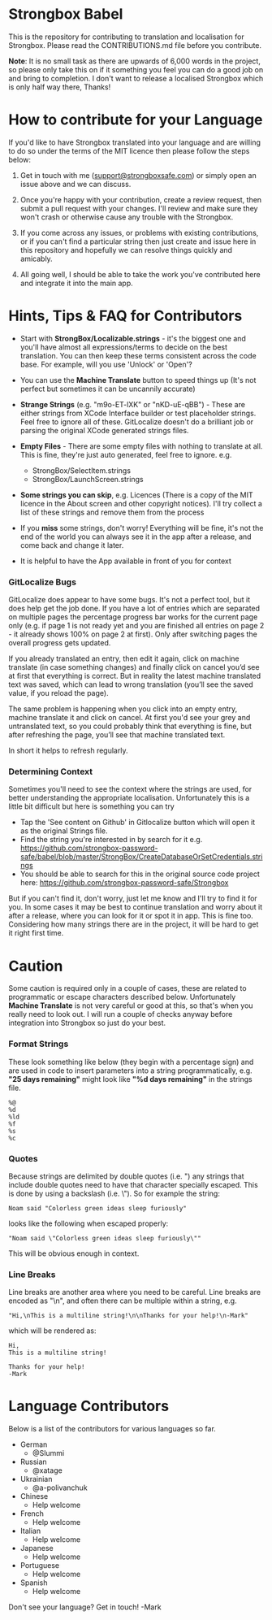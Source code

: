
# Strongbox Babel
This is the repository for contributing to translation and localisation for Strongbox. Please read the CONTRIBUTIONS.md file before you contribute. 

**Note**: It is no small task as there are upwards of 6,000 words in the project, so please only take this on if it something you feel you can do a good job on and bring to completion. I don't want to release a localised Strongbox which is only half way there, Thanks!
# How to contribute for your Language
If you'd like to have Strongbox translated into your language and are willing to do so under the terms of the MIT licence then please follow the steps below:

1. Get in touch with me (support@strongboxsafe.com) or simply open an issue above and we can discuss.

2. Once you're happy with your contribution, create a review request, then submit a pull request with your changes. I'll review and make sure they won't crash or otherwise cause any trouble with the Strongbox.

3. If you come across any issues, or problems with existing contributions, or if you can't find a particular string then just create and issue here in this repository and hopefully we can resolve things quickly and amicably.

4. All going well, I should be able to take the work you've contributed here and integrate it into the main app.

# Hints, Tips & FAQ for Contributors
 - Start with **StrongBox/Localizable.strings** - it's the biggest one and you'll have almost all expressions/terms to decide on the best translation. You can then keep these terms consistent across the code base. For example, will you use 'Unlock' or 'Open'?

 - You can use the **Machine Translate** button to speed things up (It's not perfect but sometimes it can be uncannily accurate)
 - **Strange Strings** (e.g. "m9o-ET-lXK" or "nKD-uE-qBB") - These are either strings from XCode Interface builder or test placeholder strings. Feel free to ignore all of these. GitLocalize doesn't do a brilliant job or parsing the original XCode generated strings files.
 - **Empty Files** - There are some empty files with nothing to translate at all. This is fine, they're just auto generated, feel free to ignore. e.g.
    - StrongBox/SelectItem.strings    
    - StrongBox/LaunchScreen.strings
- **Some strings you can skip**, e.g. Licences (There is a copy of the MIT licence in the About screen and other copyright notices). I'll try collect a list of these strings and remove them from the process

 - If you **miss** some strings, don't worry! Everything will be fine, it's not the end of the world you can always see it in the app after a release, and come back and change it later.
 - It is helpful to have the App available in front of you for context
 
 ### GitLocalize Bugs
GitLocalize does appear to have some bugs. It's not a perfect tool, but it does help get the job done. If you have a lot of entries which are separated on multiple pages the percentage progress bar works for the current page only (e.g. if page 1 is not ready yet and you are finished all entries on page 2 - it already shows 100% on page 2 at first). Only after switching pages the overall progress gets updated.

If you already translated an entry, then edit it again, click on machine translate (in case something changes) and finally click on cancel you’d see at first that everything is correct. But in reality the latest machine translated text was saved, which can lead to wrong translation (you’ll see the saved value, if you reload the page).

The same problem is happening when you click into an empty entry, machine translate it and click on cancel. At first you'd see your grey and untranslated text, so you could probably think that everything is fine, but after refreshing the page, you’ll see that machine translated text.

In short it helps to refresh regularly.

### Determining Context
Sometimes you'll need to see the context where the strings are used, for better understanding the appropriate localisation. Unfortunately this is a little bit difficult but here is something you can try

- Tap the 'See content on Github' in Gitlocalize button which will open it as the original Strings file.
- Find the string you're interested in by search for it
e.g.  https://github.com/strongbox-password-safe/babel/blob/master/StrongBox/CreateDatabaseOrSetCredentials.strings
- You should be able to search for this in the original source code project here: https://github.com/strongbox-password-safe/Strongbox

But if you can't find it, don't worry, just let me know and I'll try to find it for you. In some cases it may be best to continue translation and worry about it after a release, where you can look for it or spot it in app. This is fine too. Considering how many strings there are in the project, it will be hard to get it right first time.

# Caution
Some caution is required only in a couple of cases, these are related to programmatic or escape characters described below. Unfortunately **Machine Translate** is not very careful or good at this, so that's when you really need to look out. 
I will run a couple of checks anyway before integration into Strongbox so just do your best.

### Format Strings
These look something like below (they begin with a percentage sign) and are used in code to insert parameters into a string programmatically, e.g. **"25 days remaining"** might look like **"%d days remaining"** in the strings file.

    %@
    %d
    %ld
    %f
    %s
    %c

### Quotes
Because strings are delimited by double quotes (i.e. ") any strings that include double quotes need to have that character specially escaped. This is done by using a backslash (i.e. \\"). So for example the string:

    Noam said "Colorless green ideas sleep furiously"

looks like the following when escaped properly:

    "Noam said \"Colorless green ideas sleep furiously\""

This will be obvious enough in context.

### Line Breaks
Line breaks are another area where you need to be careful. Line breaks are encoded as "\\n", and often there can be multiple within a string, e.g.

    "Hi,\nThis is a multiline string!\n\nThanks for your help!\n-Mark"

which will be rendered as:

    Hi,
    This is a multiline string!
    
    Thanks for your help!
    -Mark

# Language Contributors
Below is a list of the contributors for various languages so far.

- German
    - @Slummi
- Russian
    - @xatage
- Ukrainian
    - @a-polivanchuk
- Chinese
    - Help welcome
- French
    - Help welcome
- Italian
    - Help welcome
- Japanese
    - Help welcome
- Portuguese
    - Help welcome
- Spanish
    - Help welcome

Don't see your language? Get in touch!
-Mark



